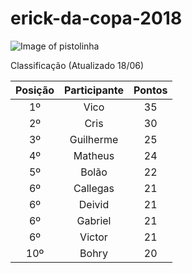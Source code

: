 # erick-da-copa-2018

![Image of pistolinha](https://mhmcdn.ynvolve.net/?w=750&h=450&quality=100&clipping=landscape&url=//manualdohomemmoderno.com.br/files/2018/06/canarinho-pistola-2.jpg&hash=7f6edc49001a3e9253b2fadda408e1719063b87e87407c32ed88525aca2c8318)

Classificação (Atualizado 18/06)

| Posição | Participante | Pontos | 
| :----: | :----: | :----: | 
| 1º | Vico | 35 |
| 2º | Cris | 30 |
| 3º | Guilherme | 25 |
| 4º | Matheus | 24 |
| 5º | Bolão | 22 |
| 6º | Callegas | 21 |
| 6º | Deivid | 21 |
| 6º | Gabriel | 21 |
| 6º | Victor | 21 |
| 10º | Bohry | 20 |



